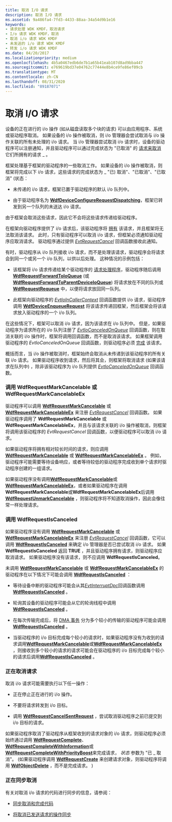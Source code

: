 ```yaml
---
title: 取消 I/O 请求
description: 取消 I/O 请求
ms.assetid: 9a486fa4-7fd3-4433-88aa-34a54d9b1e16
keywords:
- 请求处理 WDK KMDF，取消请求
- I/o 请求 WDK KMDF，取消
- 取消 i/o 请求 WDK KMDF
- 未发送的 i/o 请求 WDK KMDF
- 转发 i/o 请求 WDK KMDF
ms.date: 04/20/2017
ms.localizationpriority: medium
ms.openlocfilehash: 4b5a0467edb6de7b1a65b41eab107d8ad9bba447
ms.sourcegitcommit: e769619bd37e04762c77444e8b4ce9fe86ef09cb
ms.translationtype: MT
ms.contentlocale: zh-CN
ms.lasthandoff: 08/31/2020
ms.locfileid: "89187071"
---
```

# <a name="canceling-io-requests"></a>取消 I/O 请求





设备的正在进行的 i/o 操作 (如从磁盘读取多个块的请求) 可以由应用程序、系统或驱动程序取消。 如果设备的 i/o 操作被取消，则 i/o 管理器会尝试取消与 i/o 操作关联的所有未处理的 i/o 请求。 当 i/o 管理器尝试取消 i/o 请求时，设备的驱动程序可以注册通知，并且驱动程序可以通过完成状态为 "已取消" 的 [请求来取消](completing-i-o-requests.md) 它们所拥有的请求 \_ 。

框架处理基于框架的驱动程序的一些取消工作。 如果设备的 i/o 操作被取消，则框架将完成以下 i/o 请求，这些请求的完成状态为 \_ "已) 取消"、"已取消"、"已取消" (状态：

-   未传递的 i/o 请求，框架已置于驱动程序的默认 i/o 队列中。

-   由于驱动程序名为 [**WdfDeviceConfigureRequestDispatching**](/windows-hardware/drivers/ddi/wdfdevice/nf-wdfdevice-wdfdeviceconfigurerequestdispatching)，框架已转发到另一个队列的未送达 i/o 请求。

由于框架会取消这些请求，因此它不会将这些请求传递给驱动程序。

在框架向驱动程序提供了 i/o 请求后，该驱动程序将 [拥有](request-ownership.md) 该请求，并且框架将无法取消该请求。 此时，只有驱动程序可以取消 i/o 请求，但框架必须通知驱动程序应取消请求。 驱动程序通过提供 [*EvtRequestCancel*](/windows-hardware/drivers/ddi/wdfrequest/nc-wdfrequest-evt_wdf_request_cancel) 回调函数接收此通知。

有时，驱动程序从 i/o 队列接收 i/o 请求，而不是处理该请求，驱动程序会将请求会到同一个或另一个 i/o 队列，以供以后处理。 这种情况的示例包括：

-   该框架将 i/o 请求传递给某个驱动程序的 [请求处理程序](request-handlers.md)，驱动程序随后调用 [**WdfRequestForwardToIoQueue**](/windows-hardware/drivers/ddi/wdfrequest/nf-wdfrequest-wdfrequestforwardtoioqueue) (或 [**WdfRequestForwardToParentDeviceIoQueue**](/windows-hardware/drivers/ddi/wdfrequest/nf-wdfrequest-wdfrequestforwardtoparentdeviceioqueue)) 将请求放在不同的队列或 [**WdfRequestRequeue**](/windows-hardware/drivers/ddi/wdfrequest/nf-wdfrequest-wdfrequestrequeue) 中，以便将请求放回同一队列。

-   此框架向驱动程序的 [*EvtIoInCallerContext*](/windows-hardware/drivers/ddi/wdfdevice/nc-wdfdevice-evt_wdf_io_in_caller_context) 回调函数提供 i/o 请求，驱动程序调用 [**WdfDeviceEnqueueRequest**](/windows-hardware/drivers/ddi/wdfdevice/nf-wdfdevice-wdfdeviceenqueuerequest) 将该请求传递回框架，然后框架会将该请求放入驱动程序的一个 i/o 队列。

在这些情况下，框架可以取消 i/o 请求，因为该请求在 i/o 队列中。 但是，如果驱动程序为请求所在的 i/o 队列注册了 [*EvtIoCanceledOnQueue*](/windows-hardware/drivers/ddi/wdfio/nc-wdfio-evt_wdf_io_queue_io_canceled_on_queue) 回调函数，则在取消关联的 i/o 操作时，框架将调用回调函数，而不是取消该请求。 如果框架调用驱动程序的 *EvtIoCanceledOnQueue* 回调函数，则驱动程序必须 [完成](completing-i-o-requests.md) 该请求。

概括而言，当 i/o 操作被取消时，框架始终会取消从未传递到该驱动程序的所有关联 i/o 请求。 如果驱动程序收到请求，然后将其会，则框架将取消请求 (如果该请求在队列中) ，除非该驱动程序为 i/o 队列提供 [*EvtIoCanceledOnQueue*](/windows-hardware/drivers/ddi/wdfio/nc-wdfio-evt_wdf_io_queue_io_canceled_on_queue) 回调函数。

### <a name="calling-wdfrequestmarkcancelable-or-wdfrequestmarkcancelableex"></a>调用 WdfRequestMarkCancelable 或 WdfRequestMarkCancelableEx

驱动程序可以调用 [**WdfRequestMarkCancelable**](/windows-hardware/drivers/ddi/wdfrequest/nf-wdfrequest-wdfrequestmarkcancelable) 或 [**WdfRequestMarkCancelableEx**](/windows-hardware/drivers/ddi/wdfrequest/nf-wdfrequest-wdfrequestmarkcancelableex) 来注册 [*EvtRequestCancel*](/windows-hardware/drivers/ddi/wdfrequest/nc-wdfrequest-evt_wdf_request_cancel) 回调函数。 如果驱动程序调用了 **WdfRequestMarkCancelable** 或 **WdfRequestMarkCancelableEx**，并且与该请求关联的 i/o 操作被取消，则框架将调用该驱动程序的 *EvtRequestCancel* 回调函数，以便驱动程序可以取消 i/o 请求。

如果驱动程序将拥有相对较长时间的请求，则应调用 [**WdfRequestMarkCancelable**](/windows-hardware/drivers/ddi/wdfrequest/nf-wdfrequest-wdfrequestmarkcancelable) 或 [**WdfRequestMarkCancelableEx**](/windows-hardware/drivers/ddi/wdfrequest/nf-wdfrequest-wdfrequestmarkcancelableex) 。 例如，驱动程序可能需要等待设备响应，或者等待较低的驱动程序完成收到单个请求时驱动程序创建的一组请求。

如果驱动程序没有调用[**WdfRequestMarkCancelable**](/windows-hardware/drivers/ddi/wdfrequest/nf-wdfrequest-wdfrequestmarkcancelable)或[**WdfRequestMarkCancelableEx**](/windows-hardware/drivers/ddi/wdfrequest/nf-wdfrequest-wdfrequestmarkcancelableex)，或者如果驱动程序在调用**WdfRequestMarkCancelable**或**WdfRequestMarkCancelableEx**后调用[**WdfRequestUnmarkCancelable**](/windows-hardware/drivers/ddi/wdfrequest/nf-wdfrequest-wdfrequestunmarkcancelable) ，则驱动程序将不知道取消操作，因此会像往常一样处理请求。

### <a name="calling-wdfrequestiscanceled"></a>调用 WdfRequestIsCanceled

如果驱动程序没有调用 [**WdfRequestMarkCancelable**](/windows-hardware/drivers/ddi/wdfrequest/nf-wdfrequest-wdfrequestmarkcancelable) 或 [**WdfRequestMarkCancelableEx**](/windows-hardware/drivers/ddi/wdfrequest/nf-wdfrequest-wdfrequestmarkcancelableex) 来注册 [*EvtRequestCancel*](/windows-hardware/drivers/ddi/wdfrequest/nc-wdfrequest-evt_wdf_request_cancel) 回调函数，它可以调用 [**WdfRequestIsCanceled**](/windows-hardware/drivers/ddi/wdfrequest/nf-wdfrequest-wdfrequestiscanceled) 来确定 i/o 管理器是否已尝试取消 i/o 请求。 如果 **WdfRequestIsCanceled** 返回 **TRUE** ，并且驱动程序拥有请求，则驱动程序应取消请求。 如果驱动程序没有该请求，则不应调用 **WdfRequestIsCanceled**。

未调用 [**WdfRequestMarkCancelable**](/windows-hardware/drivers/ddi/wdfrequest/nf-wdfrequest-wdfrequestmarkcancelable) 或 [**WdfRequestMarkCancelableEx**](/windows-hardware/drivers/ddi/wdfrequest/nf-wdfrequest-wdfrequestmarkcancelableex) 的驱动程序在以下情况下可能会调用 [**WdfRequestIsCanceled**](/windows-hardware/drivers/ddi/wdfrequest/nf-wdfrequest-wdfrequestiscanceled) ：

-   等待设备中断的驱动程序可能会从其[*EvtInterruptDpc*](/windows-hardware/drivers/ddi/wdfinterrupt/nc-wdfinterrupt-evt_wdf_interrupt_dpc)回调函数调用[**WdfRequestIsCanceled**](/windows-hardware/drivers/ddi/wdfrequest/nf-wdfrequest-wdfrequestiscanceled) 。

-   轮询其设备的驱动程序可能会从它的轮询线程中调用 [**WdfRequestIsCanceled**](/windows-hardware/drivers/ddi/wdfrequest/nf-wdfrequest-wdfrequestiscanceled) 。

-   在每次传输完成后，将 [DMA 事务](dma-transactions-and-dma-transfers.md) 分为多个较小的传输的驱动程序可能会调用 [**WdfRequestIsCanceled**](/windows-hardware/drivers/ddi/wdfrequest/nf-wdfrequest-wdfrequestiscanceled) 。

-   当驱动程序的 i/o 目标完成每个较小的请求时，如果驱动程序没有为收到的请求调用[**WdfRequestMarkCancelable**](/windows-hardware/drivers/ddi/wdfrequest/nf-wdfrequest-wdfrequestmarkcancelable)或[**WdfRequestMarkCancelableEx**](/windows-hardware/drivers/ddi/wdfrequest/nf-wdfrequest-wdfrequestmarkcancelableex) ，则接收到多个较小的请求的请求可能会在驱动程序的 i/o 目标完成每个较小的请求后调用[**WdfRequestIsCanceled**](/windows-hardware/drivers/ddi/wdfrequest/nf-wdfrequest-wdfrequestiscanceled) 。

### <a name="canceling-the-request"></a>正在取消请求

取消 i/o 请求可能需要执行以下任一操作：

-   正在停止正在进行的 i/o 操作。

-   不要将请求转发到 i/o 目标。

-   调用 [**WdfRequestCancelSentRequest**](/windows-hardware/drivers/ddi/wdfrequest/nf-wdfrequest-wdfrequestcancelsentrequest) ，尝试取消驱动程序之前已提交到 i/o 目标的请求。

如果驱动程序取消了驱动程序从框架收到的请求对象的 i/o 请求，则驱动程序必须始终通过调用 [**WdfRequestComplete**](/windows-hardware/drivers/ddi/wdfrequest/nf-wdfrequest-wdfrequestcomplete)、 [**WdfRequestCompleteWithInformation**](/windows-hardware/drivers/ddi/wdfrequest/nf-wdfrequest-wdfrequestcompletewithinformation)或 [**WdfRequestCompleteWithPriorityBoost**](/windows-hardware/drivers/ddi/wdfrequest/nf-wdfrequest-wdfrequestcompletewithpriorityboost)来完成请求， *状态* 参数为 "已 \_ 取消"。  (如果驱动程序调用 [**WdfRequestCreate**](/windows-hardware/drivers/ddi/wdfrequest/nf-wdfrequest-wdfrequestcreate) 来创建请求对象，则驱动程序将调用 [**WdfObjectDelete**](/windows-hardware/drivers/ddi/wdfobject/nf-wdfobject-wdfobjectdelete) ，而不是完成请求。 ) 

### <a name="synchronizing-cancellation"></a>正在同步取消

有关对取消 i/o 请求的代码进行同步的信息，请参阅：

-   [同步取消和完成代码](synchronizing-cancel-and-completion-code.md)

-   [将取消已发送请求的操作同步](synchronizing-cancellation-of-sent-requests.md)

 

